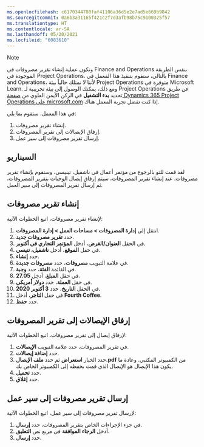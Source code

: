 ```yaml
---
ms.openlocfilehash: c6170344780faf41106a36d5e2e7ad5e669b9842
ms.sourcegitcommit: 0a6b3a31165f421c2f7d3afb98b75c9100325f57
ms.translationtype: HT
ms.contentlocale: ar-SA
ms.lasthandoff: 05/20/2021
ms.locfileid: "6083610"
---
```

> [!NOTE]
> وتكون عملية إنشاء تقرير مصروفات في Finance and Operations بنفس الطريقة الموجودة في Project Operations. بالتالي، ستقوم بتنفيذ هذا المعمل في Finance and Operations، لأننا لا نمتلك حالياً بيئة Project Operations متوفرة في Microsoft Learn.
> ومع ذلك، يمكنك الوصول إلى بيئة تجريبية لـ Project Operations عن طريق تحديد **بدء التشغيل** في الركن الأيمن العلوي من [صفحة Dynamics 365 Project Operations على microsoft.com](https://dynamics.microsoft.com/project-operations/overview//?azure-portal=true) إذا كنت تفضل تجربة المعمل هناك.

في هذا المعمل، ستقوم بما يلي:

1. إنشاء تقرير مصروفات.
1. إرفاق الإيصالات إلى تقرير المصروفات.
1. إرسال تقرير مصروفات إلى سير عمل.

## <a name="scenario"></a>السيناريو

لقد قمت للتو بالرجوع من مؤتمر أعمال في ناشفيل، تينيسي، وستقوم بإنشاء تقرير مصروفات. عند إنشاء تقرير المصروفات، سيتم إرفاق إيصال الوجبات بتقرير المصروفات، ثم إرسال تقرير المصروفات إلى سير العمل.

## <a name="create-an-expense-report"></a>إنشاء تقرير مصروفات 
لإنشاء تقرير مصروفات، اتبع الخطوات الآتية:

1.  انتقل إلى **إدارة المصروفات > مساحات العمل > إدارة المصروفات**.
2.  حدد **تقرير مصروفات جديد**.
3.  في الحقل **العنوان/الغرض**، أدخل **المؤتمر التجاري في أكتوبر**.
5.  في حقل **الموقع**، أدخل **ناشفيل، تنيسي**. 
6.  حدد **إنشاء**.
7.  في علامة التبويب **مصروفات**، حدد **مصروفات جديدة**.
8.  في القائمة **الفئة**، حدد **وجبة**.
9.  في حقل **المبلغ**، أدخِل **27.05**.
10. في حقل **العملة**، حدد **دولار أمريكي**.
11. في الحقل **التاريخ**، حدد **3 أكتوبر 2020**.
12. في حقل **التاجر**، أدخل **Fourth Coffee**. 
13. حدد **حفظ**.

## <a name="attach-receipts-to-an-expense-report"></a>إرفاق الإيصالات إلى تقرير المصروفات
لإرفاق إيصال إلى تقرير مصروفات، اتبع الخطوات الآتية:

1.  في تقرير المصروفات، حدد علامة التبويب **الإيصالات**.
2.  حدد **إضافة إيصالات**.
3.  حدد الخيار **استعراض** ثم حدد **ملف الإيصال.pdf** من الكمبيوتر المكتبي. وعادة ما يكون هذا الإيصال هو الإيصال الذي قمت بحفظه إلى الكمبيوتر الخاص بك.
4.  حدد **تحميل**.
5.  حدد **إغلاق**.

## <a name="submit-an-expense-report-to-a-workflow"></a>إرسال تقرير مصروفات إلى سير عمل 
لإرسال تقرير مصروفات إلى سير عمل، اتبع الخطوات الآتية:

1.  في جزء الإجراءات الخاص بتقرير المصروفات، حدد **إرسال**.
2.  أدخل **الرجاء الموافقة** في مربع نص **التعليق**.
3.  حدد **إرسال**.


